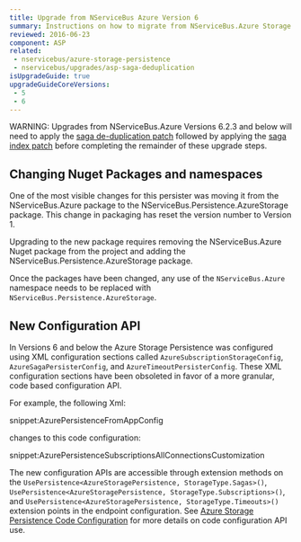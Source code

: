```yaml
---
title: Upgrade from NServiceBus Azure Version 6
summary: Instructions on how to migrate from NServiceBus.Azure Storage Persistence Version 6 to NServiceBus.Persistence.AzureStorage Version 1.
reviewed: 2016-06-23
component: ASP
related:
 - nservicebus/azure-storage-persistence
 - nservicebus/upgrades/asp-saga-deduplication
isUpgradeGuide: true
upgradeGuideCoreVersions:
 - 5
 - 6
---
```


WARNING: Upgrades from NServiceBus.Azure Versions 6.2.3 and below will need to apply the [saga de-duplication patch](/nservicebus/upgrades/asp-saga-deduplication.md) followed by applying the [saga index patch](/nservicebus/upgrades/asp-saga-pruning.md) before completing the remainder of these upgrade steps.


## Changing Nuget Packages and namespaces

One of the most visible changes for this persister was moving it from the NServiceBus.Azure package to the NServiceBus.Persistence.AzureStorage package. This change in packaging has reset the version number to Version 1.

Upgrading to the new package requires removing the NServiceBus.Azure Nuget package from the project and adding the NServiceBus.Persistence.AzureStorage package.

Once the packages have been changed, any use of the `NServiceBus.Azure` namespace needs to be replaced with `NServiceBus.Persistence.AzureStorage`.


## New Configuration API

In Versions 6 and below the Azure Storage Persistence was configured using XML configuration sections called `AzureSubscriptionStorageConfig`, `AzureSagaPersisterConfig`, and `AzureTimeoutPersisterConfig`. These XML configuration sections have been obsoleted in favor of a more granular, code based configuration API.

For example, the following Xml:

snippet:AzurePersistenceFromAppConfig

changes to this code configuration:

snippet:AzurePersistenceSubscriptionsAllConnectionsCustomization

The new configuration APIs are accessible through extension methods on the `UsePersistence<AzureStoragePersistence, StorageType.Sagas>()`, `UsePersistence<AzureStoragePersistence, StorageType.Subscriptions>()`, and `UsePersistence<AzureStoragePersistence, StorageType.Timeouts>()` extension points in the endpoint configuration. See [Azure Storage Persistence Code Configuration](/nservicebus/azure-storage-persistence/configuration.md#configuration-with-code) for more details on code configuration API use.